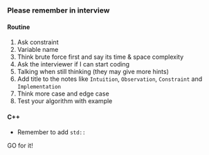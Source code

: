 ### Please remember in interview

#### Routine
1. Ask constraint
2. Variable name
3. Think brute force first and say its time & space complexity
4. Ask the interviewer if I can start coding
5. Talking when still thinking (they may give more hints)
6. Add title to the notes like `Intuition`, `Observation`, `Constraint` and `Implementation`
7. Think more case and edge case
8. Test your algorithm with example

#### C++
* Remember to add `std::`

GO for it!